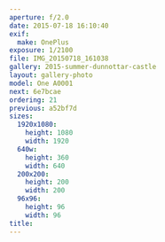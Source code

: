 ```yaml
---
aperture: f/2.0
date: 2015-07-18 16:10:40
exif:
  make: OnePlus
exposure: 1/2100
file: IMG_20150718_161038
gallery: 2015-summer-dunnottar-castle
layout: gallery-photo
model: One A0001
next: 6e7bcae
ordering: 21
previous: a52bf7d
sizes:
  1920x1080:
    height: 1080
    width: 1920
  640w:
    height: 360
    width: 640
  200x200:
    height: 200
    width: 200
  96x96:
    height: 96
    width: 96
title: 
---
```

